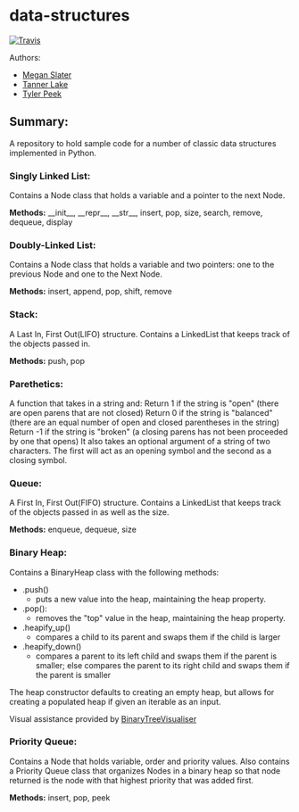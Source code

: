 # data-structures

[![Travis](https://travis-ci.org/tlake/data-structures.svg)](https://travis-ci.org/tlake/data-structures.svg)

Authors:

- [Megan Slater](https://github.com/meslater1030)
- [Tanner Lake](https://github.com/tlake)
- [Tyler Peek](https://github.com/tpeek)

## Summary:
A repository to hold sample code for a number of classic data structures implemented in Python.


### Singly Linked List:
Contains a Node class that holds a variable and a pointer to the next Node.

**Methods:** \_\_init\__, \_\_repr\_\_, \_\_str\_\_, insert, pop, size, search, remove, dequeue, display


### Doubly-Linked List:
Contains a Node class that holds a variable and two pointers: one to the previous Node and one to the Next Node.

**Methods:** insert, append, pop, shift, remove


### Stack:
A Last In, First Out(LIFO) structure.  Contains a LinkedList that keeps track of the objects passed in.

**Methods:** push, pop


### Parethetics:
A function that takes in a string and:
    Return 1 if the string is "open" (there are open parens that are not closed)
    Return 0 if the string is "balanced" (there are an equal number of open and closed parentheses in the string)
    Return -1 if the string is "broken" (a closing parens has not been proceeded by one that opens)
It also takes an optional argument of a string of two characters. The first will act as an opening symbol and the second as a closing symbol.


### Queue:
A First In, First Out(FIFO) structure.  Contains a LinkedList that keeps track of the objects passed in as well as the size.

**Methods:** enqueue, dequeue, size


### Binary Heap:
Contains a BinaryHeap class with the following methods:

- .push()
  * puts a new value into the heap, maintaining the heap property.
- .pop():
  * removes the "top" value in the heap, maintaining the heap property.
- .heapify_up()
  * compares a child to its parent and swaps them if the child is larger
- .heapify_down()
  * compares a parent to its left child and swaps them if the parent is smaller;
else compares the parent to its right child and swaps them if the parent is smaller

The heap constructor defaults to creating an empty heap, but allows for creating a populated heap if given an iterable as an input.

Visual assistance provided by [BinaryTreeVisualiser](http://btv.melezinek.cz/binary-heap.html)


### Priority Queue:
Contains a Node that holds variable, order and priority values.  Also contains a Priority Queue class that organizes Nodes in a binary heap so that node returned is the node with that highest priority that was added first.

**Methods:**  insert, pop, peek
